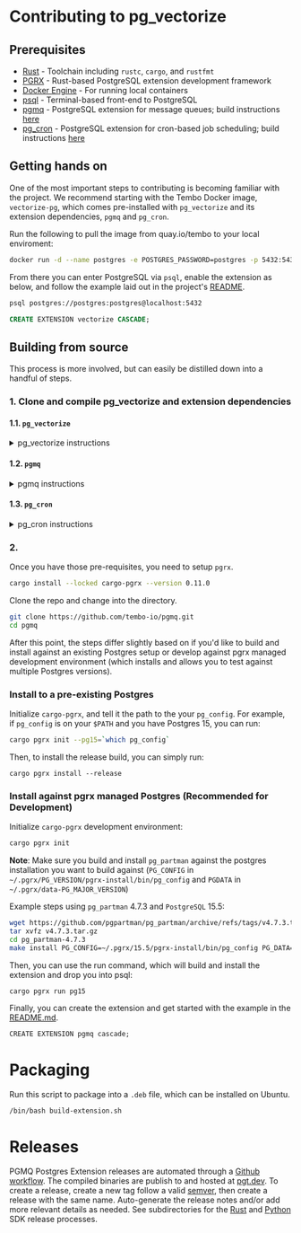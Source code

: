 # Contributing to pg_vectorize

## Prerequisites

- [Rust](https://www.rust-lang.org/learn/get-started) - Toolchain including `rustc`, `cargo`, and `rustfmt`
- [PGRX](https://github.com/pgcentralfoundation/pgrx) - Rust-based PostgreSQL extension development framework
- [Docker Engine](https://docs.docker.com/engine/install/) - For running local containers
- [psql](https://www.postgresql.org/docs/current/app-psql.html) - Terminal-based front-end to PostgreSQL
- [pgmq](https://github.com/tembo-io/pgmq) - PostgreSQL extension for message queues; build instructions [here]()
- [pg_cron](https://github.com/citusdata/pg_cron) - PostgreSQL extension for cron-based job scheduling; build instructions [here]()

## Getting hands on

One of the most important steps to contributing is becoming familiar with the project.
We recommend starting with the Tembo Docker image, `vectorize-pg`, which comes pre-installed with `pg_vectorize` and its extension dependencies, `pgmq` and `pg_cron`.

Run the following to pull the image from quay.io/tembo to your local enviroment:

```bash
docker run -d --name postgres -e POSTGRES_PASSWORD=postgres -p 5432:5432 quay.io/tembo/vectorize-pg:latest
```

From there you can enter PostgreSQL via `psql`, enable the extension as below, and follow the example laid out in the project's [README](https://github.com/tembo-io/pg_vectorize/blob/main/README.md).
```bash
psql postgres://postgres:postgres@localhost:5432
```
```sql
CREATE EXTENSION vectorize CASCADE;
```

## Building from source

This process is more involved, but can easily be distilled down into a handful of steps.

### 1. Clone and compile pg_vectorize and extension dependencies

#### 1.1. `pg_vectorize`
<details>
<summary>pg_vectorize instructions</summary>

First clone pg_vectorize and enter the directory.

```bash
git clone https://github.com/tembo-io/pg_vectorize.git

cd pg_vectorize
```

Then run make


</details>



#### 1.2. `pgmq`
<details>
<summary>pgmq instructions</summary>

test

</details>

#### 1.3. `pg_cron`
<details>
<summary>pg_cron instructions</summary>

test

</details>


### 2. 
Once you have those pre-requisites, you need to setup `pgrx`.

```bash
cargo install --locked cargo-pgrx --version 0.11.0
```

Clone the repo and change into the directory.

```bash
git clone https://github.com/tembo-io/pgmq.git
cd pgmq
```

After this point, the steps differ slightly based on if you'd like to build
and install against an existing Postgres setup or develop against pgrx managed
development environment (which installs and allows you to test against multiple
Postgres versions).

### Install to a pre-existing Postgres

Initialize `cargo-pgrx`, and tell it the path to the your `pg_config`. For example,
if `pg_config` is on your `$PATH` and you have Postgres 15, you can run:

```bash
cargo pgrx init --pg15=`which pg_config`
```
Then, to install the release build, you can simply run:
```
cargo pgrx install --release
```

### Install against pgrx managed Postgres (Recommended for Development)

Initialize `cargo-pgrx` development environment:

```bash
cargo pgrx init
```

**Note**: Make sure you build and install `pg_partman` against the postgres installation
you want to build against (`PG_CONFIG` in `~/.pgrx/PG_VERSION/pgrx-install/bin/pg_config`
and `PGDATA` in `~/.pgrx/data-PG_MAJOR_VERSION`)

Example steps using `pg_partman` 4.7.3 and `PostgreSQL` 15.5:

```bash
wget https://github.com/pgpartman/pg_partman/archive/refs/tags/v4.7.3.tar.gz
tar xvfz v4.7.3.tar.gz
cd pg_partman-4.7.3
make install PG_CONFIG=~/.pgrx/15.5/pgrx-install/bin/pg_config PG_DATA=~/.pgrx/data-15
```

Then, you can use the run command, which will build and install the extension
and drop you into psql:

```bash
cargo pgrx run pg15
```

Finally, you can create the extension and get started with the example in the [README.md](README.md).

```psql
CREATE EXTENSION pgmq cascade;
```

# Packaging

Run this script to package into a `.deb` file, which can be installed on Ubuntu.

```
/bin/bash build-extension.sh
```

# Releases

PGMQ Postgres Extension releases are automated through a [Github workflow](https://github.com/tembo-io/pgmq/blob/main/.github/workflows/extension_ci.yml). The compiled binaries are publish to and hosted at [pgt.dev](https://pgt.dev). To create a release, create a new tag follow a valid [semver](https://semver.org/), then create a release with the same name. Auto-generate the release notes and/or add more relevant details as needed. See subdirectories for the [Rust](https://github.com/tembo-io/pgmq/tree/main/core) and [Python](https://github.com/tembo-io/pgmq/tree/main/tembo-pgmq-python) SDK release processes.


